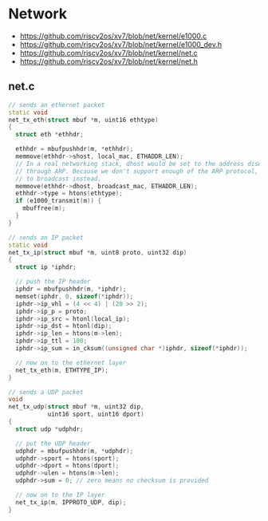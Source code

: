 # Network

* https://github.com/riscv2os/xv7/blob/net/kernel/e1000.c
* https://github.com/riscv2os/xv7/blob/net/kernel/e1000_dev.h
* https://github.com/riscv2os/xv7/blob/net/kernel/net.c
* https://github.com/riscv2os/xv7/blob/net/kernel/net.h

## net.c

```cpp
// sends an ethernet packet
static void
net_tx_eth(struct mbuf *m, uint16 ethtype)
{
  struct eth *ethhdr;

  ethhdr = mbufpushhdr(m, *ethhdr);
  memmove(ethhdr->shost, local_mac, ETHADDR_LEN);
  // In a real networking stack, dhost would be set to the address discovered
  // through ARP. Because we don't support enough of the ARP protocol, set it
  // to broadcast instead.
  memmove(ethhdr->dhost, broadcast_mac, ETHADDR_LEN);
  ethhdr->type = htons(ethtype);
  if (e1000_transmit(m)) {
    mbuffree(m);
  }
}

// sends an IP packet
static void
net_tx_ip(struct mbuf *m, uint8 proto, uint32 dip)
{
  struct ip *iphdr;

  // push the IP header
  iphdr = mbufpushhdr(m, *iphdr);
  memset(iphdr, 0, sizeof(*iphdr));
  iphdr->ip_vhl = (4 << 4) | (20 >> 2);
  iphdr->ip_p = proto;
  iphdr->ip_src = htonl(local_ip);
  iphdr->ip_dst = htonl(dip);
  iphdr->ip_len = htons(m->len);
  iphdr->ip_ttl = 100;
  iphdr->ip_sum = in_cksum((unsigned char *)iphdr, sizeof(*iphdr));

  // now on to the ethernet layer
  net_tx_eth(m, ETHTYPE_IP);
}

// sends a UDP packet
void
net_tx_udp(struct mbuf *m, uint32 dip,
           uint16 sport, uint16 dport)
{
  struct udp *udphdr;

  // put the UDP header
  udphdr = mbufpushhdr(m, *udphdr);
  udphdr->sport = htons(sport);
  udphdr->dport = htons(dport);
  udphdr->ulen = htons(m->len);
  udphdr->sum = 0; // zero means no checksum is provided

  // now on to the IP layer
  net_tx_ip(m, IPPROTO_UDP, dip);
}

```